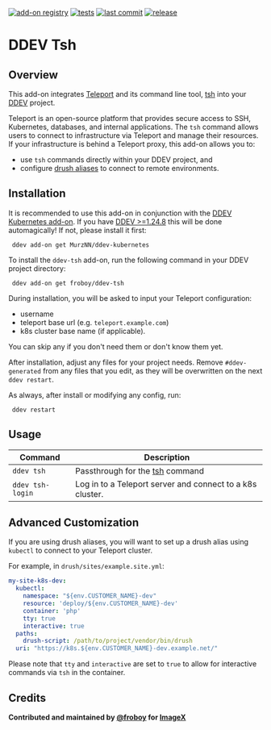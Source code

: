 [![add-on registry](https://img.shields.io/badge/DDEV-Add--on_Registry-blue)](https://addons.ddev.com)
[![tests](https://github.com/froboy/ddev-tsh/actions/workflows/tests.yml/badge.svg?branch=main)](https://github.com/froboy/ddev-tsh/actions/workflows/tests.yml?query=branch%3Amain)
[![last commit](https://img.shields.io/github/last-commit/froboy/ddev-tsh)](https://github.com/froboy/ddev-tsh/commits)
[![release](https://img.shields.io/github/v/release/froboy/ddev-tsh)](https://github.com/froboy/ddev-tsh/releases/latest)

# DDEV Tsh

## Overview

This add-on integrates [Teleport](https://goteleport.com/) and its command line tool, [tsh](https://goteleport.com/docs/connect-your-client/tsh/) into your [DDEV](https://ddev.com/) project.

Teleport is an open-source platform that provides secure access to SSH, Kubernetes, databases, and internal applications. The `tsh` command allows users to connect to infrastructure via Teleport and manage their resources. If your infrastructure is behind a Teleport proxy, this add-on allows you to:

- use `tsh` commands directly within your DDEV project, and 
- configure [drush aliases](https://www.drush.org/latest/site-aliases/#kubernetes) to connect to remote environments.

## Installation

It is recommended to use this add-on in conjunction with the [DDEV Kubernetes add-on](https://github.com/MurzNN/ddev-kubernetes). If you have [DDEV >=1.24.8](https://github.com/ddev/ddev/releases/tag/v1.24.8) this will be done automagically! If not, please install it first:

```shell
 ddev add-on get MurzNN/ddev-kubernetes
```

To install the `ddev-tsh` add-on, run the following command in your DDEV project directory:

```shell
 ddev add-on get froboy/ddev-tsh
```

During installation, you will be asked to input your Teleport configuration:

- username
- teleport base url (e.g. `teleport.example.com`)
- k8s cluster base name (if applicable). 

You can skip any if you don't need them or don't know them yet.

After installation, adjust any files for your project needs. Remove `#ddev-generated` from any files that you edit, as they will be overwritten on the next `ddev restart`.

As always, after install or modifying any config, run:

```shell
 ddev restart
```

## Usage

| Command          | Description                                                                       |
|------------------|-----------------------------------------------------------------------------------|
| `ddev tsh`       | Passthrough for the [tsh](https://goteleport.com/docs/reference/cli/tsh/) command |
| `ddev tsh-login` | Log in to a Teleport server and connect to a k8s cluster.                         |

## Advanced Customization

If you are using drush aliases, you will want to set up a drush alias using `kubectl` to connect to your Teleport cluster. 

For example, in `drush/sites/example.site.yml`:
```yaml
my-site-k8s-dev:
  kubectl:
    namespace: "${env.CUSTOMER_NAME}-dev"
    resource: 'deploy/${env.CUSTOMER_NAME}-dev'
    container: 'php'
    tty: true
    interactive: true
  paths:
    drush-script: /path/to/project/vendor/bin/drush
  uri: "https://k8s.${env.CUSTOMER_NAME}-dev.example.net/"
  ```

Please note that `tty` and `interactive` are set to `true` to allow for interactive commands via `tsh` in the container.

## Credits

**Contributed and maintained by [@froboy](https://github.com/froboy) for [ImageX](https://imagexmedia.com/)**
